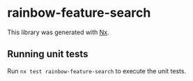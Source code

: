 # rainbow-feature-search

This library was generated with [Nx](https://nx.dev).

## Running unit tests

Run `nx test rainbow-feature-search` to execute the unit tests.

